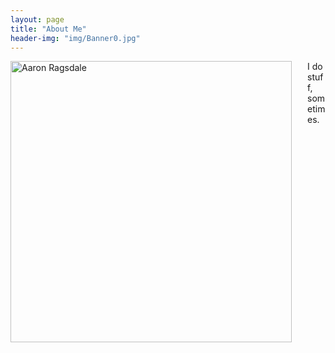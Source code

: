 ```yaml
---
layout: page
title: "About Me"
header-img: "img/Banner0.jpg"
---
```


<div style="float: left; padding-right: 25px; padding-bottom: 25px">
	<a href="http://apragsdale.github.io/img/AboutMe_pic.jpg"><img src="/img/AboutMe_pic.jpg" width="450" alt="Aaron Ragsdale" onclick="_gaq.push(['_trackEvent', 'IMGs', 'Image', 'Ironman']);" /></a>
</div>

I do stuff, sometimes.
